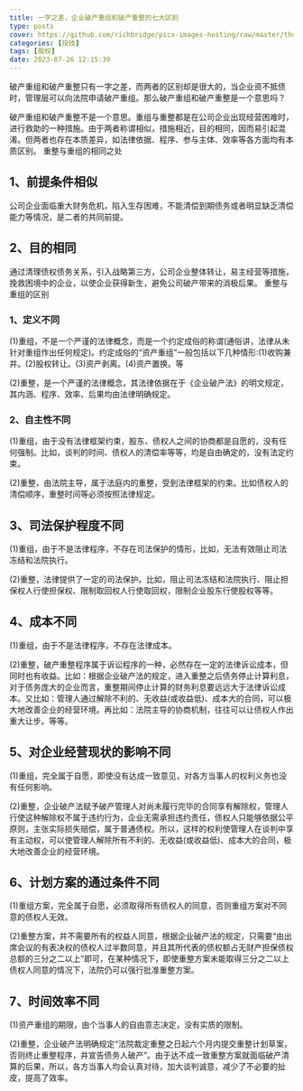 ```yaml
---
title: 一字之差，企业破产重组和破产重整的七大区别
type: posts
cover: https://github.com/richbridge/picx-images-hosting/raw/master/thumbnail/投技.jpg
categories: [投技]
tags: [股权]
date: 2023-07-26 12:15:39
---
```


破产重组和破产重整只有一字之差，而两者的区别却是很大的，当企业资不抵债时，管理层可以向法院申请破产重组。那么破产重组和破产重整是一个意思吗？

破产重组和破产重整不是一个意思。重组与重整都是在公司企业出现经营困难时，进行救助的一种措施。由于两者称谓相似，措施相近，目的相同，因而易引起混淆。但两者也存在本质差异，如法律依据、程序、参与主体、效率等各方面均有本质区别。
重整与重组的相同之处

## 1、前提条件相似

公司企业面临重大财务危机，陷入生存困难，不能清偿到期债务或者明显缺乏清偿能力等情况，是二者的共同前提。

## 2、目的相同

通过清理债权债务关系，引入战略第三方，公司企业整体转让，易主经营等措施，挽救困境中的企业，以使企业获得新生，避免公司破产带来的消极后果。
重整与重组的区别
### 1、定义不同

(1)重组，不是一个严谨的法律概念，而是一个约定成俗的称谓(通俗讲，法律从未针对重组作出任何规定)。约定成俗的“资产重组”一般包括以下几种情形:(1)收购兼并。(2)股权转让。(3)资产剥离。(4)资产置换。等

(2)重整，是一个严谨的法律概念，其法律依据在于《企业破产法》的明文规定，其内涵、程序、效率、后果均由法律明确规定。

### 2、自主性不同

(1)重组，由于没有法律框架约束，股东、债权人之间的协商都是自愿的，没有任何强制。比如，谈判的时间、债权人的清偿率等等，均是自由确定的，没有法定约束。

(2)重整，由法院主导，属于法庭内的重整，受到法律框架的约束。比如债权人的清偿顺序，重整时间等必须按照法律规定。

## 3、司法保护程度不同

(1)重组，由于不是法律程序，不存在司法保护的情形，比如，无法有效阻止司法冻结和法院执行。

(2)重整，法律提供了一定的司法保护。比如，阻止司法冻结和法院执行、阻止担保权人行使担保权、限制取回权人行使取回权，限制企业股东行使股权等等。

## 4、成本不同

(1)重组，由于不是法律程序，不存在法律成本。

(2)重整，破产重整程序属于诉讼程序的一种，必然存在一定的法律诉讼成本，但同时也有收益。比如：根据企业破产法的规定，进入重整之后债务停止计算利息，对于债务庞大的企业而言，重整期间停止计算的财务利息要远远大于法律诉讼成本。又比如：管理人通过解除不利的、无收益(或收益低)、成本大的合同，可以极大地改善企业的经营环境。再比如：法院主导的协商机制，往往可以让债权人作出重大让步。等等。

## 5、对企业经营现状的影响不同

(1)重组，完全属于自愿，即使没有达成一致意见，对各方当事人的权利义务也没有任何影响。

(2)重整，企业破产法赋予破产管理人对尚未履行完毕的合同享有解除权，管理人行使这种解除权不属于违约行为，企业无需承担违约责任，债权人只能够依据公平原则，主张实际损失赔偿，属于普通债权。所以，这样的权利使管理人在谈判中享有主动权，可以使管理人解除所有不利的、无收益(或收益低)、成本大的合同，极大地改善企业的经营环境。

## 6、计划方案的通过条件不同

(1)重组方案，完全属于自愿，必须取得所有债权人的同意，否则重组方案对不同意的债权人无效。

(2)重整方案，并不需要所有的权益人同意，根据企业破产法的规定，只需要“由出席会议的有表决权的债权人过半数同意，并且其所代表的债权额占无财产担保债权总额的三分之二以上”即可，在某种情况下，即使重整方案未能取得三分之二以上债权人同意的情况下，法院仍可以强行批准重整方案。

## 7、时间效率不同

(1)资产重组的期限，由个当事人的自由意志决定，没有实质的限制。

(2)重整，企业破产法明确规定“法院裁定重整之日起六个月内提交重整计划草案，否则终止重整程序，并宣告债务人破产”。由于达不成一致重整方案就面临破产清算的后果，所以，各方当事人均会认真对待，加大谈判诚意，减少了不必要的扯皮，提高了效率。